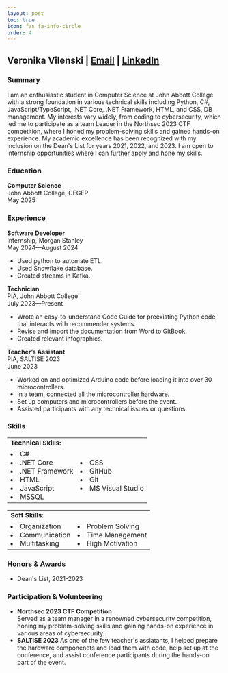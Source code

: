 ```yaml
---
layout: post
toc: true
icon: fas fa-info-circle
order: 4
---
```



## Veronika Vilenski | [Email](mailto:v.vilenski@gmail.com) | [LinkedIn](https://www.linkedin.com/in/veronikavilenski)

### Summary
I am an enthusiastic student in Computer Science at John Abbott College with a strong foundation in various technical skills including Python, C#, JavaScript/TypeScript, .NET Core, .NET Framework, HTML, and CSS, DB management. My interests vary widely, from coding to cybersecurity, which led me to participate as a team Leader in the Northsec 2023 CTF competition, where I honed my problem-solving skills and gained hands-on experience. My academic excellence has been recognized with my inclusion on the Dean's List for years 2021, 2022, and 2023. I am open to internship opportunities where I can further apply and hone my skills.

### Education
**Computer Science**  
John Abbott College, CEGEP  
May 2025

### Experience 
**Software Developer**  
Internship, Morgan Stanley  
May 2024—August 2024   
- Used python to automate ETL.
- Used Snowflake database.
- Created streams in Kafka.

**Technician**  
PIA, John Abbott College  
July 2023—Present   
- Wrote an easy-to-understand Code Guide for preexisting Python code that interacts with recommender systems.
- Revise and import the documentation from Word to GitBook.
- Created relevant infographics.

**Teacher’s Assistant**  
PIA, SALTISE 2023  
June 2023  
- Worked on and optimized Arduino code before loading it into over 30 microcontrollers.
- In a team, connected all the microcontroller hardware.
- Set up computers and microcontrollers before the event.
- Assisted participants with any technical issues or questions.

### Skills
<table border="0">
 <tr>
    <td><b style="font-size:15px">Technical Skills: </b></td>
 </tr>
 <tr>
    <td><li>C#</li>
        <li>.NET Core </li>
        <li>.NET Framework </li>
        <li>HTML</li>
        <li>JavaScript</li>
        <li>MSSQL</li>
    </td>
    <td><li>CSS</li>
        <li>GitHub</li>
        <li>Git</li>
        <li>MS Visual Studio</li>
    </td>
 </tr>
</table>

 <table border="0">
 <tr>
    <td><b style="font-size:15px">Soft Skills: </b></td>
 </tr>
 <tr>
    <td><li>Organization</li>
        <li>Communication</li>
        <li>Multitasking</li>
    </td>
    <td><li>Problem Solving</li>
        <li>Time Management</li>
        <li>High Motivation</li>
    </td>
 </tr>
</table>

### Honors & Awards
- Dean's List, 2021-2023

### Participation & Volunteering
- **Northsec 2023 CTF Competition**  
Served as a team manager in a renowned cybersecurity competition, honing my problem-solving skills and gaining hands-on experience in various areas of cybersecurity.
- **SALTISE 2023**
As one of the few teacher's assiatants, I helped prepare the hardware componenets and load them with code, help set up at the conference, and assist conference participants during the hands-on part of the event.
